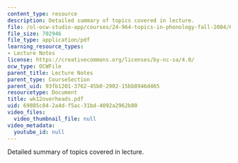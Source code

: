 ```yaml
---
content_type: resource
description: Detailed summary of topics covered in lecture.
file: /ol-ocw-studio-app/courses/24-964-topics-in-phonology-fall-2004/69885c842a4df5ac31bd4092a2962b80_wk12overheads.pdf
file_size: 702946
file_type: application/pdf
learning_resource_types:
- Lecture Notes
license: https://creativecommons.org/licenses/by-nc-sa/4.0/
ocw_type: OCWFile
parent_title: Lecture Notes
parent_type: CourseSection
parent_uid: 93fb1201-3762-45b0-2902-15bb8946d465
resourcetype: Document
title: wk12overheads.pdf
uid: 69885c84-2a4d-f5ac-31bd-4092a2962b80
video_files:
  video_thumbnail_file: null
video_metadata:
  youtube_id: null
---
```

Detailed summary of topics covered in lecture.